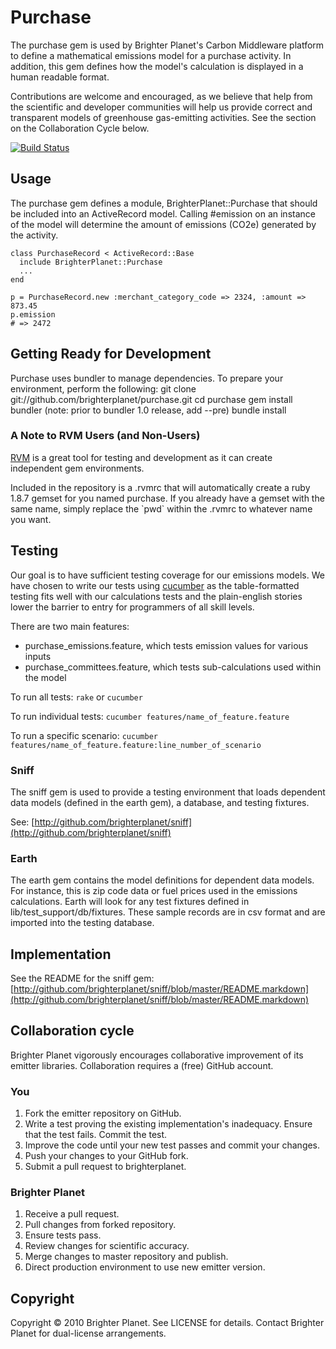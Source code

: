 # Purchase

The purchase gem is used by Brighter Planet's Carbon Middleware platform to define a mathematical emissions model for a purchase activity. In addition, this gem defines how the model's calculation is displayed in a human readable format.

Contributions are welcome and encouraged, as we believe that help from the scientific and developer communities will help us provide correct and transparent models of greenhouse gas-emitting activities. See the section on the Collaboration Cycle below.

[![Build Status](https://secure.travis-ci.org/brighterplanet/purchase.png)](http://travis-ci.org/brighterplanet/purchase)

## Usage

The purchase gem defines a module, BrighterPlanet::Purchase that should be included into an ActiveRecord model. Calling #emission on an instance of the model will determine the amount of emissions (CO2e) generated by the activity.


    class PurchaseRecord < ActiveRecord::Base
      include BrighterPlanet::Purchase
      ...
    end

    p = PurchaseRecord.new :merchant_category_code => 2324, :amount => 873.45
    p.emission
    # => 2472

## Getting Ready for Development
Purchase uses bundler to manage dependencies. To prepare your environment, perform the following:
    git clone git://github.com/brighterplanet/purchase.git
    cd purchase
    gem install bundler     (note: prior to bundler 1.0 release, add --pre)
    bundle install

### A Note to RVM Users (and Non-Users)

[RVM](http://rvm.beginrescueend.com/) is a great tool for testing and development as it can create independent gem environments.

Included in the repository is a .rvmrc that will automatically create a ruby 1.8.7 gemset for you named purchase. If you already have a gemset with the same name, simply replace the \`pwd\` within the .rvmrc to whatever name you want.

## Testing

Our goal is to have sufficient testing coverage for our emissions models. We have chosen to write our tests using [cucumber](http://cukes.info) as the table-formatted testing fits well with our calculations tests and the plain-english stories lower the barrier to entry for programmers of all skill levels.

There are two main features:
* purchase_emissions.feature, which tests emission values for various inputs
* purchase_committees.feature, which tests sub-calculations used within the model

To run all tests: `rake` or `cucumber`

To run individual tests: `cucumber features/name_of_feature.feature`

To run a specific scenario: `cucumber features/name_of_feature.feature:line_number_of_scenario`

### Sniff

The sniff gem is used to provide a testing environment that loads dependent data models (defined in the earth gem), a database, and testing fixtures.

See: [http://github.com/brighterplanet/sniff](http://github.com/brighterplanet/sniff)

### Earth

The earth gem contains the model definitions for dependent data models. For instance, this is zip code data or fuel prices used in the emissions calculations. Earth will look for any test fixtures defined in lib/test_support/db/fixtures. These sample records are in csv format and are imported into the testing database.

## Implementation

See the README for the sniff gem: [http://github.com/brighterplanet/sniff/blob/master/README.markdown](http://github.com/brighterplanet/sniff/blob/master/README.markdown)

## Collaboration cycle 
Brighter Planet vigorously encourages collaborative improvement of its emitter libraries. Collaboration requires a (free) GitHub account.

### You
1.  Fork the emitter repository on GitHub.
1.  Write a test proving the existing implementation's inadequacy. Ensure that the test fails. Commit the test.
1.  Improve the code until your new test passes and commit your changes.
1.  Push your changes to your GitHub fork.
1.  Submit a pull request to brighterplanet.

### Brighter Planet
1.  Receive a pull request.
1.  Pull changes from forked repository.
1.  Ensure tests pass.
1.  Review changes for scientific accuracy.
1.  Merge changes to master repository and publish.
1.  Direct production environment to use new emitter version.

## Copyright

Copyright © 2010 Brighter Planet. See LICENSE for details. Contact Brighter Planet for dual-license arrangements.
